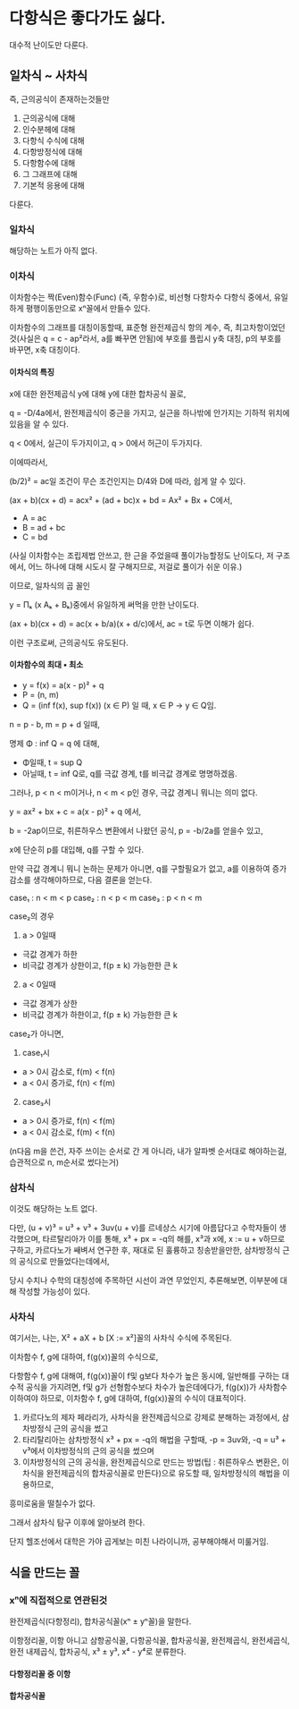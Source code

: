 # 다항식은 좋다가도 싫다.

대수적 난이도만 다룬다.

## 일차식 ~ 사차식

즉, 근의공식이 존재하는것들만

1. 근의공식에 대해
2. 인수분헤에 대해
3. 다항식 수식에 대해
4. 다항방정식에 대해
5. 다항함수에 대해
6. 그 그래프에 대해
7. 기본적 응용에 대해

다룬다.

### 일차식

해당하는 노트가 아직 없다.

### 이차식

이차함수는 짝(Even)함수(Func) (즉, 우함수)로, 비선형 다항차수 다항식 중에서, 유일하게 평행이동만으로 xⁿ꼴에서 만들수 있다.

이차함수의 그래프를 대칭이동할때, 표준형 완전제곱식 항의 계수, 즉, 최고차항이었던 것(사실은 q = c - ap²라서, a를 빠꾸면 안됨)에 부호를 플립시 y축 대칭, p의 부호를 바꾸면, x축 대칭이다.

#### 이차식의 특징

x에 대한 완전제곱식 y에 대해 y에 대한 합차공식 꼴로,

q = -D/4a에서, 완전제곱식이 중근을 가지고, 실근을 하나밖에 안가지는 기하적 위치에 있음을 알 수 있다.

q < 0에서, 실근이 두가지이고, q > 0에서 허근이 두가지다.

이에따라서,

(b/2)² = ac일 조건이 무슨 조건인지는 D/4와 D에 따라, 쉽게 알 수 있다.

(ax + b)(cx + d) = acx² + (ad + bc)x + bd = Ax² + Bx + C에서,

+ A = ac
+ B = ad + bc
+ C = bd

(사실 이차함수는 조립제법 안쓰고, 한 근을 주었을때 풀이가능할정도 난이도다, 저 구조에서, 어느 하나에 대해 시도시 잘 구해지므로, 저걸로 풀이가 쉬운 이유.)

이므로, 일차식의 곱 꼴인

y = Πₖ (x Aₖ + Bₖ)중에서 유일하게 써먹을 만한 난이도다.

(ax + b)(cx + d) = ac(x + b/a)(x + d/c)에서, ac = t로 두면 이해가 쉽다.

이런 구조로써, 근의공식도 유도된다.

#### 이차함수의 최대 • 최소

+ y = f(x) = a(x - p)² + q
+ P = (n, m)
+ Q = (inf f(x), sup f(x)) (x ∈ P)
일 때, x ∈ P → y ∈ Q임.

n = p - b, m = p + d 일때,

명제 Φ : inf Q = q 에 대해,
+ Φ일때, t = sup Q
+ 아닐때, t = inf Q로,
q를 극값 경계, t를 비극값 경계로 명명하겠음.

그러나, p < n < m이거나, n < m < p인 경우, 극값 경계니 뭐니는 의미 없다.

y = ax² + bx + c = a(x - p)² + q 에서,

b = -2ap이므로, 취른하우스 변환에서 나왔던 공식,
p = -b/2a를 얻을수 있고,

x에 단순히 p를 대입해, q를 구할 수 있다.

만약 극값 경계니 뭐니 논하는 문제가 아니면, q를 구할필요가 없고, a를 이용하여 증가 감소를 생각해야하므로, 다음 결론을 얻는다.

case₁ : n < m < p
case₂ : n < p < m
case₃ : p < n < m

case₂의 경우
1. a > 0일때
 - 극값 경계가 하한
 - 비극값 경계가 상한이고, f(p ± k) 가능한한 큰 k
2. a < 0일때
 - 극값 경계가 상한
 - 비극값 경계가 하한이고, f(p ± k) 가능한한 큰 k

case₂가 아니면, 
1. case₁시
 - a > 0시 감소로, f(m) < f(n)
 - a < 0시 증가로, f(n) < f(m)
2. case₃시
 - a > 0시 증가로, f(n) < f(m)
 - a < 0시 감소로, f(m) < f(n)

(n다음 m을 쓴건, 자주 쓰이는 순서로 간 게 아니라, 내가 알파벳 순서대로 해야하는걸, 습관적으로 n, m순서로 썼다는거)

### 삼차식

이것도 해당하는 노트 없다.

다만, (u + v)³ = u³ + v³ + 3uv(u + v)를 르네상스 시기에 아름답다고 수학자들이 생각했으며,
타르탈리아가 이를 통해, x³ + px = -q의 해를, x³과 x에, x := u + v하므로 구하고,
카르다노가 쌔벼서 연구한 후, 재대로 된 훌륭하고 칭송받을만한, 삼차방정식 근의 공식으로 만들었다는데에서,

당시 수치나 수학의 대칭성에 주목하던 시선이 과연 무었인지,
추론해보면, 이부분에 대해 작성할 가능성이 있다.

### 사차식

여기서는, 나는, X² + aX + b [X := x²]꼴의 사차식 수식에 주목된다.

이차함수 f, g에 대하여, f(g(x))꼴의 수식으로,

다항함수 f, g에 대해여, f(g(x))꼴이 f및 g보다 차수가 높은 동시에, 일반해를 구하는 대수적 공식을 가지려면, f및 g가 선형함수보다 차수가 높은데에다가, f(g(x))가 사차함수 이하여야 하므로, 이차함수 f, g에 대하여, f(g(x))꼴의 수식이 대표적이다.

1. 카르다노의 제자 페라리가, 사차식을 완전제곱식으로 강제로 분해하는 과정에서, 삼차방정식 근의 공식을 썼고
2. 타리탈리아는 삼차방정식 x³ + px = -q의 해법을 구할때, -p = 3uv와, -q = u³ + v³에서 이차방정식의 근의 공식을 썼으며
3. 이차방정식의 근의 공식을, 완전제곱식으로 만드는 방법(팁 : 취른하우스 변환은, 이차식을 완전제곱식의 합차공식꼴로 만든다)으로 유도할 때, 일차방정식의 해법을 이용하므로,

흥미로움을 떨칠수가 없다.

그래서 삼차식 탐구 이후에 알아보려 한다.

단지 헬조선에서 대학은 가야 곱게보는 미친 나라이니까, 공부해야해서 미룰거임.

## 식을 만드는 꼴

### xⁿ에 직접적으로 연관된것

완전제곱식(다항정리), 합차공식꼴(xⁿ ± yⁿ꼴)을 말한다.

이항정리꼴, 이항 아니고 삼항공식꼴, 다항공식꼴, 합차공식꼴, 완전제곱식, 완전세곱식, 완전 내제곱식, 합차공식, x³ ± y³, x⁴ - y⁴로 분류한다.

#### 다항정리꼴 중 이항

#### 합차공식꼴